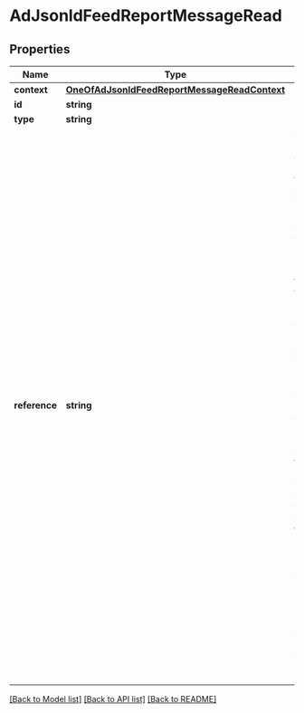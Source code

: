 # AdJsonldFeedReportMessageRead

## Properties
Name | Type | Description | Notes
------------ | ------------- | ------------- | -------------
**context** | [**OneOfAdJsonldFeedReportMessageReadContext**](OneOfAdJsonldFeedReportMessageReadContext.md) |  | [optional] 
**id** | **string** |  | [optional] 
**type** | **string** |  | [optional] 
**reference** | **string** | The unique identifier of the ad, from the point of vue of the advertiser owning the ad. This string is unique for a given advertiser.  The reference is an identifier used by all parties : the advertiser, the software editor, web portals. That is why once an ad has been created with a given reference, this reference cannot be modified anymore.  This string should not contain any character forbidden in file systems or urls. The reference originally given when the ad is created may thus be modified by Ubiflow : unsupported characters are replaced by un underscore (\&quot;_\&quot;). But in such cases you can still use the original reference when updating an ad. | 

[[Back to Model list]](../../README.md#documentation-for-models) [[Back to API list]](../../README.md#documentation-for-api-endpoints) [[Back to README]](../../README.md)

